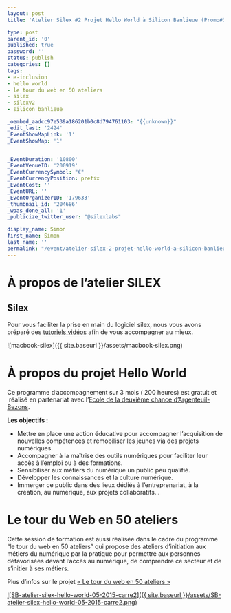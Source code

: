 ```yaml
---
layout: post
title: 'Atelier Silex #2 Projet Hello World à Silicon Banlieue (Promo#3)'

type: post
parent_id: '0'
published: true
password: ''
status: publish
categories: []
tags:
- e-inclusion
- hello world
- le tour du web en 50 ateliers
- silex
- silexV2
- silicon banlieue

_oembed_aadcc97e539a186201b0c8d794761103: "{{unknown}}"
_edit_last: '2424'
_EventShowMapLink: '1'
_EventShowMap: '1'


_EventDuration: '10800'
_EventVenueID: '200919'
_EventCurrencySymbol: "€"
_EventCurrencyPosition: prefix
_EventCost: ''
_EventURL: ''
_EventOrganizerID: '179633'
_thumbnail_id: '204686'
_wpas_done_all: '1'
_publicize_twitter_user: "@silexlabs"

display_name: Simon
first_name: Simon
last_name: ''
permalink: "/event/atelier-silex-2-projet-hello-world-a-silicon-banlieue-promo4/"
---
```


**À propos de l’atelier SILEX**
===============================





**Silex**
---------



Pour vous faciliter la prise en main du logiciel silex, nous vous avons préparé des [tutoriels vidéos](https://www.silexlabs.org/tutoriels-video-silex/) afin de vous accompagner au mieux.

![macbook-silex]({{ site.baseurl }}/assets/macbook-silex.png)

**À propos du projet Hello World**
==================================



Ce programme d’accompagnement sur 3 mois ( 200 heures) est gratuit et  réalisé en partenariat avec l’[Ecole de la deuxième chance d’Argenteuil- Bezons](http://www.e2c95.com/).

**Les objectifs :**

*   Mettre en place une action éducative pour accompagner l’acquisition de nouvelles compétences et remobiliser les jeunes via des projets numériques.
*   Accompagner à la maîtrise des outils numériques pour faciliter leur accès à l’emploi ou à des formations.
*   Sensibiliser aux métiers du numérique un public peu qualifié.
*   Développer les connaissances et la culture numérique.
*   Immerger ce public dans des lieux dédiés à l’entreprenariat, à la création, au numérique, aux projets collaboratifs…



**Le tour du Web en 50 ateliers**
=================================

Cette session de formation est aussi réalisée dans le cadre du programme “le tour du web en 50 ateliers” qui propose des ateliers d’initiation aux métiers du numérique par la pratique pour permettre aux personnes défavorisées devant l’accès au numérique, de comprendre ce secteur et de s’initier à ses métiers.

Plus d’infos sur le projet [« Le tour du web en 50 ateliers »](https://www.silexlabs.org/le-tour-du-web-en-50-ateliers-2/)

[![SB-atelier-silex-hello-world-05-2015-carre2]({{ site.baseurl }}/assets/SB-atelier-silex-hello-world-05-2015-carre2.png)](https://www.silexlabs.org/wp-content/uploads/2015/04/SB-atelier-silex-hello-world-05-2015-carre2.png)